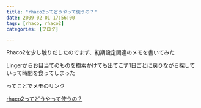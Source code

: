 ```yaml
---
title: "rhaco2ってどうやって使うの？"
date: 2009-02-01 17:56:00
tags: [rhaco, rhaco2]
categories: [ブログ]

---
```


Rhaco2を少し触りだしたのでまず、初期設定関連のメモを書いてみた

Lingerからお目当てのものを検索かけても出てこず1日ごとに戻りながら探していって時間を食ってしまった

ってことでメモのリンク

[rhaco2ってどうやって使うの？][1]

 [1]: /blog/2009/02/01/rhaco-how-to-use-rhaco2.html
